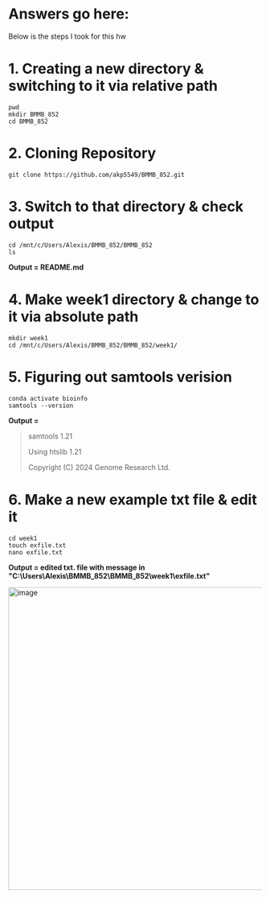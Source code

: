 
# Answers go here:
Below is the steps I took for this hw



# 1. Creating a new directory & switching to it via relative path
```
pwd
mkdir BMMB_852
cd BMMB_852
```

# 2. Cloning Repository 
`git clone https://github.com/akp5549/BMMB_852.git`



# 3. Switch to that directory & check output
```
cd /mnt/c/Users/Alexis/BMMB_852/BMMB_852
ls
```

**Output = README.md** 


# 4. Make week1 directory & change to it via absolute path
```
mkdir week1
cd /mnt/c/Users/Alexis/BMMB_852/BMMB_852/week1/
```


# 5. Figuring out samtools verision 
```
conda activate bioinfo
samtools --version
```

**Output =** 

> samtools 1.21
> 
> Using htslib 1.21
>
> Copyright (C) 2024 Genome Research Ltd.


# 6. Make a new example txt file & edit it 
```
cd week1
touch exfile.txt
nano exfile.txt
```

**Output = edited txt. file with message in "C:\Users\Alexis\BMMB_852\BMMB_852\week1\exfile.txt"**


<img width="1508" height="602" alt="image" src="https://github.com/user-attachments/assets/53484a37-1fd6-4523-9d87-a2dbf029acfd" />

